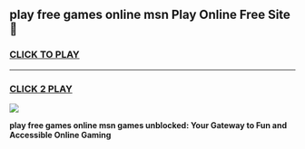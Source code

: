 
## play free games online msn Play Online Free Site 👋
<h3>
<a href="https://download.freeplayer.one?title=play_free_games_online_msn&ref=21F">CLICK TO PLAY</a></h3>
<hr>

<h3>
<a href="https://download.freeplayer.one?title=play_free_games_online_msn&ref=21F">CLICK 2 PLAY</a>
  
</h3>

<a href="https://download.freeplayer.one?title=play_free_games_online_msn&ref=21F"><img src="https://cdnb.artstation.com/p/assets/images/images/032/539/853/original/anto-thomas-button-gif.gif"></a>


**play free games online msn games unblocked: Your Gateway to Fun and Accessible Online Gaming**
